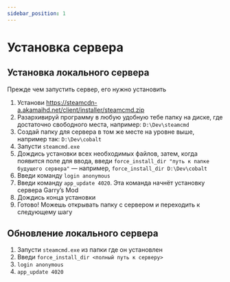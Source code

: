 ```yaml
---
sidebar_position: 1
---
```


# Установка сервера

## Установка локального сервера

Прежде чем запустить сервер, его нужно установить

1. Установи https://steamcdn-a.akamaihd.net/client/installer/steamcmd.zip
2. Разархивируй программу в любую удобную тебе папку на диске, где достаточно свободного места, например: `D:\Dev\steamcmd`
3. Создай папку для сервера в том же месте на уровне выше, например так: `D:\Dev\cobalt`
4. Запусти `steamcmd.exe`
5. Дождись установки всех необходимых файлов, затем, когда появится поле для ввода, введи `force_install_dir "путь к папке будущего сервера"` — например, `force_install_dir D:\Dev\cobalt`
6. Введи команду `login anonymous`
7. Введи команду `app_update 4020`. Эта команда начнёт установку сервера Garry’s Mod
8. Дождись конца установки
9. Готово! Можешь открывать папку с сервером и переходить к следующему шагу

## Обновление локального сервера

1. Запусти `steamcmd.exe` из папки где он установлен
2. Введи `force_install_dir <полный путь к серверу>`
3. `login anonymous`
4. `app_update 4020`